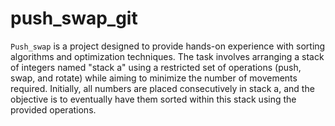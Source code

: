 # push_swap_git


`Push_swap` is a project designed to provide hands-on experience with sorting algorithms and optimization techniques. The task involves arranging a stack of integers named "stack a" using a restricted set of operations (push, swap, and rotate) while aiming to minimize the number of movements required. Initially, all numbers are placed consecutively in stack a, and the objective is to eventually have them sorted within this stack using the provided operations.
